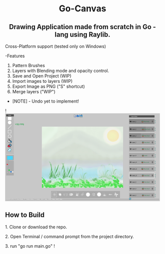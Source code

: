 <h1 align="center"> Go-Canvas </H1>

<H2 align="center"> Drawing Application made from scratch in Go - lang using Raylib.</H2>
<p> Cross-Platform support (tested only on Windows)</p>

-Features 
1. Pattern Brushes
2. Layers with Blending mode and opacity control.
3. Save and Open Project (WIP)
4. Import images to layers (WIP)
5. Export Image as PNG ("S" shortcut)
6. Merge layers ("WIP") 

- [NOTE] - Undo yet to implement!

!![alt](./wip.png)

<H2> How to Build </H2>
<p>
<p>1. Clone or download the repo.
<p>2. Open Terminal / command prompt from the project directory.
<p>3. run "go run main.go" !
</p>
